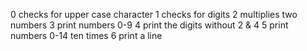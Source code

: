 0 checks for upper case character
1 checks for digits
2 multiplies two numbers
3 print numbers 0-9
4 print the digits without 2 & 4
5 print numbers 0-14 ten times
6 print a line